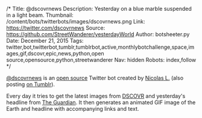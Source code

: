 /*
Title: @dscovrnews
Description: Yesterday on a blue marble suspended in a light beam.
Thumbnail: /content/bots/twitterbots/images/dscovrnews.png
Link: https://twitter.com/dscovrnews
Source: https://github.com/StreetWanderer/yesterdayWorld
Author: botsheeter.py
Date: December 21, 2015
Tags: twitter,bot,twitterbot,tumblr,tumblrbot,active,monthlybotchallenge,space,images,gif,dscovr,epic,news,python,open source,opensource,python,streetwanderer
Nav: hidden
Robots: index,follow
*/

[@dscovrnews](https://twitter.com/dscovrnews) is an [open source](https://github.com/StreetWanderer/yesterdayWorld) Twitter bot created by [Nicolas L.](https://twitter.com/streetwanderer) (also posting [on Tumblr](http://yesterdaybot.tumblr.com/)). 

Every day it tries to get the latest images from [DSCOVR](http://www.nesdis.noaa.gov/DSCOVR/) and yesterday's headline from [The Guardian](http://www.theguardian.com/). It then generates an animated GIF image of the Earth and headline with accompanying links and text.
